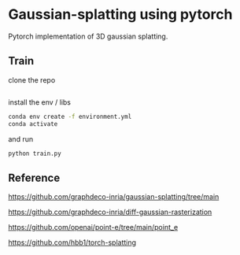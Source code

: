 # Gaussian-splatting using pytorch
Pytorch implementation of 3D gaussian splatting. 

## Train
clone the repo

```bash

```

install the env / libs

```bash
conda env create -f environment.yml
conda activate 
```

and run

```bash
python train.py
```


## Reference

https://github.com/graphdeco-inria/gaussian-splatting/tree/main

https://github.com/graphdeco-inria/diff-gaussian-rasterization

https://github.com/openai/point-e/tree/main/point_e

https://github.com/hbb1/torch-splatting
